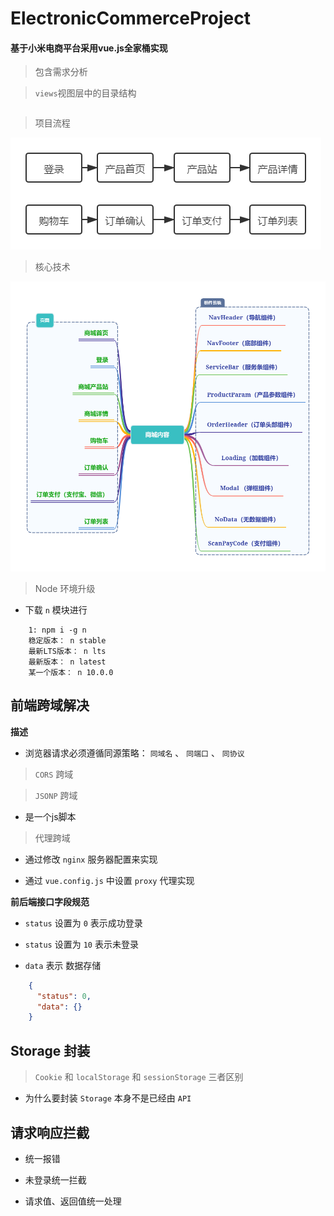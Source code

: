# ElectronicCommerceProject
#### 基于小米电商平台采用vue.js全家桶实现

> 包含需求分析


> `views`视图层中的目录结构

```markdown
```

> 项目流程

![流程](screenshots/e-commerce.png)

> 核心技术

![流程图](screenshots/content.png)

> Node 环境升级

- 下载 `n` 模块进行

```text
    1: npm i -g n
    稳定版本： n stable
    最新LTS版本： n lts
    最新版本： n latest
    某一个版本： n 10.0.0
```

前端跨域解决
-

**描述**

- 浏览器请求必须遵循同源策略： `同域名` 、 `同端口` 、 `同协议`

> `CORS` 跨域

> `JSONP` 跨域

- 是一个js脚本

> 代理跨域

- 通过修改 `nginx` 服务器配置来实现

- 通过 `vue.config.js` 中设置 `proxy` 代理实现

**前后端接口字段规范**

- `status` 设置为 `0` 表示成功登录

- `status` 设置为 `10` 表示未登录

- `data` 表示 数据存储

```json
    {
      "status": 0,
      "data": {}
    }
```

Storage 封装
-

> `Cookie` 和 `localStorage` 和 `sessionStorage` 三者区别

- 为什么要封装 `Storage` 本身不是已经由 `API`

请求响应拦截
-

- 统一报错

- 未登录统一拦截

- 请求值、返回值统一处理

